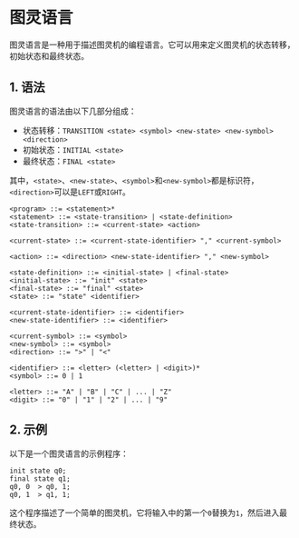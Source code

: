 # 图灵语言

图灵语言是一种用于描述图灵机的编程语言。它可以用来定义图灵机的状态转移，初始状态和最终状态。

## 1. 语法

图灵语言的语法由以下几部分组成：

- 状态转移：`TRANSITION <state> <symbol> <new-state> <new-symbol> <direction>`
- 初始状态：`INITIAL <state>`
- 最终状态：`FINAL <state>`

其中，`<state>`、`<new-state>`、`<symbol>`和`<new-symbol>`都是标识符，`<direction>`可以是`LEFT`或`RIGHT`。

```bnf
<program> ::= <statement>*
<statement> ::= <state-transition> | <state-definition>
<state-transition> ::= <current-state> <action>

<current-state> ::= <current-state-identifier> "," <current-symbol> 

<action> ::= <direction> <new-state-identifier> "," <new-symbol> 

<state-definition> ::= <initial-state> | <final-state>
<initial-state> ::= "init" <state>
<final-state> ::= "final" <state>
<state> ::= "state" <identifier>

<current-state-identifier> ::= <identifier>
<new-state-identifier> ::= <identifier>

<current-symbol> ::= <symbol>
<new-symbol> ::= <symbol>
<direction> ::= ">" | "<"

<identifier> ::= <letter> (<letter> | <digit>)*
<symbol> ::= 0 | 1

<letter> ::= "A" | "B" | "C" | ... | "Z"
<digit> ::= "0" | "1" | "2" | ... | "9"
```

## 2. 示例

以下是一个图灵语言的示例程序：

```
init state q0; 
final state q1; 
q0, 0  > q0, 1; 
q0, 1  > q1, 1;
```

这个程序描述了一个简单的图灵机，它将输入中的第一个`0`替换为`1`，然后进入最终状态。

